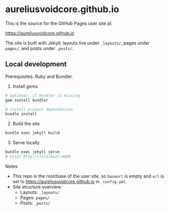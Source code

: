 # aureliusvoidcore.github.io

This is the source for the GitHub Pages user site at:

https://aureliusvoidcore.github.io

The site is built with Jekyll; layouts live under `_layouts/`, pages under `pages/`, and posts under `_posts/`.

## Local development

Prerequisites: Ruby and Bundler.

1) Install gems

```sh
# optional: if Bundler is missing
gem install bundler

# install project dependencies
bundle install
```

2) Build the site

```sh
bundle exec jekyll build
```

3) Serve locally

```sh
bundle exec jekyll serve
# Visit http://localhost:4000
```

Notes
- This repo is the root/base of the user site, so `baseurl` is empty and `url` is set to https://aureliusvoidcore.github.io in `_config.yml`.
- Site structure overview:
	- Layouts: `_layouts/`
	- Pages: `pages/`
	- Posts: `_posts/`

